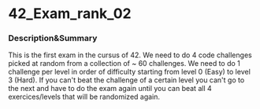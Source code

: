# 42_Exam_rank_02
### Description&Summary

This is the first exam in the cursus of 42. We need to do 4 code challenges picked at random from a collection of ~ 60 challenges. We need to do 1 challenge per level in order of difficulty starting from level 0 (Easy) to level 3 (Hard). If you can't beat the challenge of a certain level you can't go to the next and have to do the exam again until you can beat all 4 exercices/levels that will be randomized again.
